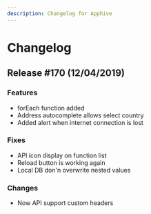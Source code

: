 ```yaml
---
description: Changelog for Apphive
---
```


# Changelog

## Release \#170 \(12/04/2019\)

### Features

* forEach  function added
* Address autocomplete allows select country
* Added alert when internet connection is lost

### Fixes

* API icon display on function list
* Reload button is working again
* Local DB don'n overwrite nested values

### Changes

* Now API support custom headers



